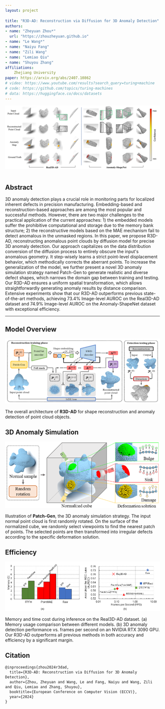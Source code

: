 ```yaml
---
layout: project

title: "R3D-AD: Reconstruction via Diffusion for 3D Anomaly Detection"
authors:
- name: "Zheyuan Zhou*"
  url: "https://zhouzheyuan.github.io"
- name: "Le Wang*"
- name: "Naiyu Fang"
- name: "Zili Wang"
- name: "Lemiao Qiu"
- name: "Shuyou Zhang"
affiliations:
    Zhejiang University
paper: https://arxiv.org/abs/2407.10862
# video: https://www.youtube.com/results?search_query=turing+machine
# code: https://github.com/topics/turing-machines
# data: https://huggingface.co/docs/datasets
---
```


![vis](assets\images\etc\r3d-ad_vis.jpg)

<!-- Using HTML to center the abstract -->
<div class="columns is-centered has-text-centered">
<div class="column is-four-fifths">
<h2>Abstract</h2>
<div class="content has-text-justified">
3D anomaly detection plays a crucial role in monitoring parts for localized inherent defects in precision manufacturing.
Embedding-based and reconstruction-based approaches are among the most popular and successful methods.
However, there are two major challenges to the practical application of the current approaches: 
1) the embedded models suffer the prohibitive computational and storage due to the memory bank structure; 
2) the reconstructive models based on the MAE mechanism fail to detect anomalous in the unmasked regions.
In this paper, we propose R3D-AD, reconstructing anomalous point clouds by diffusion model for precise 3D anomaly detection. 
Our approach capitalizes on the data distribution conversion of the diffusion process to entirely obscure the input's anomalous geometry.
It step-wisely learns a strict point-level displacement behavior, which methodically corrects the aberrant points. 
To increase the generalization of the model, we further present a novel 3D anomaly simulation strategy named Patch-Gen to generate realistic and diverse defect shapes, which narrows the domain gap between training and testing.
Our R3D-AD ensures a uniform spatial transformation, which allows straightforwardly generating anomaly results by distance comparison.
Extensive experiments show that our R3D-AD outperforms previous state-of-the-art methods, achieving 73.4% Image-level AUROC on the Real3D-AD dataset and 74.9% Image-level AUROC on the Anomaly-ShapeNet dataset with exceptional efficiency.
</div>
</div>
</div>

---

<!-- > Note: This is an example of a Jekyll-based project website template: [Github link](https://github.com/shunzh/project_website). -->

## Model Overview
![archi](assets\images\covers\r3d-ad.png)

The overall architecture of **R3D-AD** for shape reconstruction and anomaly detection of point cloud objects.

## 3D Anomaly Simulation
![patch](assets\images\etc\r3d-ad_patch.png)

Illustration of **Patch-Gen**, the 3D anomaly simulation strategy. 
The input normal point cloud is first randomly rotated. 
On the surface of the normalized cube, we randomly select viewpoints to find the nearest patch of points. 
The selected points are then transformed into irregular defects according to the specific deformation solution.

## Efficiency
![cost](assets\images\etc\r3d-ad_cost.png)

Memory and time cost during inference on the Real3D-AD dataset. 
(a) Memory usage comparison between different models. 
(b) 3D anomaly detection performance vs. frames per second on an NVIDIA RTX 3090 GPU. 
Our R3D-AD outperforms all previous methods in both accuracy and efficiency by a significant margin.

## Citation
```
@inproceedings{zhou2024r3dad,
  title={R3D-AD: Reconstruction via Diffusion for 3D Anomaly Detection},
  author={Zhou, Zheyuan and Wang, Le and Fang, Naiyu and Wang, Zili and Qiu, Lemiao and Zhang, Shuyou},
  booktitle={European Conference on Computer Vision (ECCV)},
  year={2024}
}
```